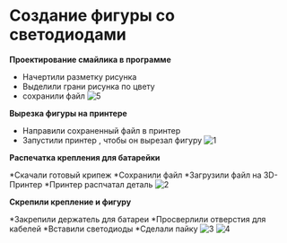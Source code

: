 Создание фигуры со светодиодами
===============================
  
 **Проектирование смайлика в программе**
 
  
  * Начертили разметку рисунка
  * Выделили грани рисунка по цвету
  * сохранили файл 
![5](https://github.com/ALEXKORNEEV2000/fablab/assets/85906021/2301b7cd-da6e-4437-a201-f145a00c7e0d)


**Вырезка фигуры на принтере**


* Направили сохраненный файл в принтер
*  Запустили принтер , чтобы он вырезал фигуру
![1](https://github.com/ALEXKORNEEV2000/fablab/assets/85906021/aef72ae0-4a09-47c7-b0f7-06ca050ea2bc)



**Распечатка крепления для батарейки**

*Скачали готовый крипеж
*Сохранили файл
*Загрузили файл на 3D-Принтер
*Принтер распчатал деталь
![2](https://github.com/ALEXKORNEEV2000/fablab/assets/85906021/44539984-21e1-477b-8b72-8d2d46cf9ca6)


**Скрепили крепление и фигуру**

*Закрепили держатель для батареи
*Просверлили отверстия для кабелей
*Вставили светодиоды
*Сделали пайку
![3](https://github.com/ALEXKORNEEV2000/fablab/assets/85906021/72048457-4361-431c-a398-f2163713b9e0)
![4](https://github.com/ALEXKORNEEV2000/fablab/assets/85906021/d4cfc16e-eb43-4dbe-b4d1-3c935d394fbd)
